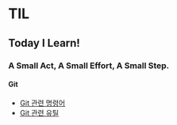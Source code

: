 # TIL
## Today I Learn!

### A Small Act, A Small Effort, A Small Step.


#### Git
 - [Git 관련 명령어](https://github.com/wooklab/TIL/blob/master/Git/GitCommands.md)
 - [Git 관련 유틸](/blob/master/Git/GitUtils.md)

